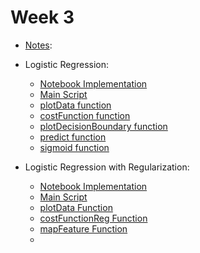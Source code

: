 # Week 3

- [Notes](WeekNotes.ipynb):
- Logistic Regression:
  - [Notebook Implementation](logistic_regression_implementation.ipynb)
  - [Main Script](logistic_regression.m)
  - [plotData function](plotData.m)
  - [costFunction function](costFunction.m)
  - [plotDecisionBoundary function](plotDecisionBoundary.m)
  - [predict function](predict.m)
  - [sigmoid function](sigmoid.m)

- Logistic Regression with Regularization:
  - [Notebook Implementation]()
  - [Main Script](regularized_logistic_regression.m)
  - [plotData Function](plotData.m)
  - [costFunctionReg Function](costFunctionReg.m)
  - [mapFeature Function](mapFeature.m)
  - []()
